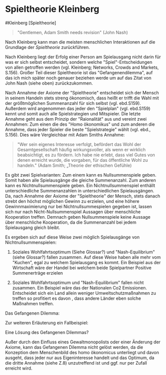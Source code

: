 # Spieltheorie Kleinberg

#Kleinberg [Spieltheorie]

>"Gentlemen, Adam Smith needs revision" (John Nash)

Nach Kleinberg kann man die meisten menschlichen Interaktionen auf die Grundlage der *Spieltheorie* zurückführen.
<!--- TODO CK: in irgendeiner Form vielleicht Spiel definieren? -->
Nach Kleinberg liegt der Erfolg einer Person am Spielausgang nicht darin für was er sich selbst entscheidet, sondern welche "Spiel"-Entscheidungen von allen getroffen werden (vgl. Kleinberg; Networks, Crowds and Markets, S.156).
Großer Teil dieser Spieltheorie ist das "Gefangenendilemma", auf das ich mich später noch genauer beziehen werde um auf das Zitat von John Nash (siehe oben) zurückzukommen.


Nach Annahme der Axiome der "Spieltheorie" entscheidet sich der Mensch in seinem Handeln stets streng ökonomisch, dass heißt er trifft die Wahl mit der größtmöglichen Summenanzahl für sich selbst (vgl. ebd.S159).
Außerdem wird angenommen das jeder den "Spielplan" (vgl. ebd.S159) kennt und somit auch alle Spielstrategien und Mitspieler.
Die letzte Annahme geht aus dem Prinzip der "Raionalität" aus und vereint zwei Annahmen: Zum einen die des "Homo ökonomikus" und zum anderen die Annahme, dass jeder Spieler die beste "Spielstrategie" wählt (vgl. ebd., S.156).
Dies wäre Vergleichbar mit Adam Smiths Annahme:

>"Wer sein eigenes Interesse verfolgt, befördert das Wohl der Gesamtgesellschaft häufig wirkungsvoller, als wenn er wirklich beabsichtigt, es zu fördern. Ich habe nie erlebt, dass viel Gutes von denen erreicht wurde, die vorgaben, für das öffentliche Wohl zu handeln." (Adam Smith; „Theorie der ethischen Gefühle)

Es gibt zwei Spielvarianten:
Zum einem kann es Nullsummenspiele geben.
Somit haben alle Spielausgänge die gleiche Summenanzahl.
Zum anderen kann es Nichtnullsummenspiele geben.
Ein Nichtnullsummenspiel enthällt unterschiedliche Summenanzahlen in unterschiedlichen Spielausgängen.
Da, nach Annahme der Axiome der "Spieltheorie" der Mensch, stets danach strebt den höchst möglichen Gewinn zu erzielen, und eine höhere Gewinnmaximierung nur bei Nichtnullsummespielen gegeben ist, lassen sich nur nach Nicht-Nullsummenspiel Aussagen über menschliche Kooperation treffen.
Demnach geben Nullsummenspiele keine Aussage über menschliche Kooperation, da die Summenanzahl bei jedem Spielausgang gleich bleibt.


Es ergeben sich auf diese Weise zwei möglich Spielausgänge von Nichtnullsummenspielen:

1. Soziales Wohlfahrtsoptimum (Siehe Glossar?) und "Nash-Equilibrium" (siehe Glossar?) fallen zusammen.
Auf diese Weise haben alle mehr vom "Kuchen", egal zu welchem Spielausgang es kommt.
Ein Beispiel aus der Wirtschaft wäre der Handel bei welchem  beide Spielpartner Positive Summenerträge erzielen

2. Soziales Wohlfahrtsoptimum und "Nash-Equilibrium" fallen nicht zusammen.
Ein Beispiel wäre das der Nationalen Co2 Emissionen. Entscheidet sich ein Land allein weniger Umweltschutzmaßnahmen zu treffen so profitiert es davon , dass andere Länder eben solche Maßnahmen treffen.


Das Gefangenen Dilemma:

Zur weiteren Erläuterung ein Fallbeispiel:


Eine Lösung des Gefangenen Dilemmas?

Außer durch den Einfluss eines Gewaltmonopolists oder einer Änderung der Axiome, kann das Gefangenen Dilemma nicht gelöst werden, da die Konzeption dem Menschenbild des homo ökonomicus unterliegt und davon ausgeht, dass jeder nur aus Eigeninteresse handelt und das Optimum, da die dritte Annahme (siehe Z.8) unzutreffend ist und ggf. nur per Zufall erreicht wird.
<!--TODO CK: auf Nash-Zitat eingehen, wie angekündigt  -->
